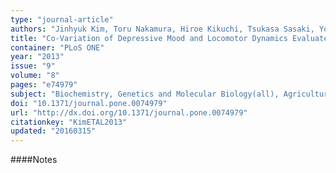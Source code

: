 ```yaml
---
type: "journal-article"
authors: "Jinhyuk Kim, Toru Nakamura, Hiroe Kikuchi, Tsukasa Sasaki, Yoshiharu Yamamoto"
title: "Co-Variation of Depressive Mood and Locomotor Dynamics Evaluated by Ecological Momentary Assessment in Healthy Humans"
container: "PLoS ONE"
year: "2013"
issue: "9"
volume: "8"
pages: "e74979"
subject: "Biochemistry, Genetics and Molecular Biology(all), Agricultural and Biological Sciences(all), Medicine(all)"
doi: "10.1371/journal.pone.0074979"
url: "http://dx.doi.org/10.1371/journal.pone.0074979"
citationkey: "KimETAL2013"
updated: "20160315"
---
```


####Notes
